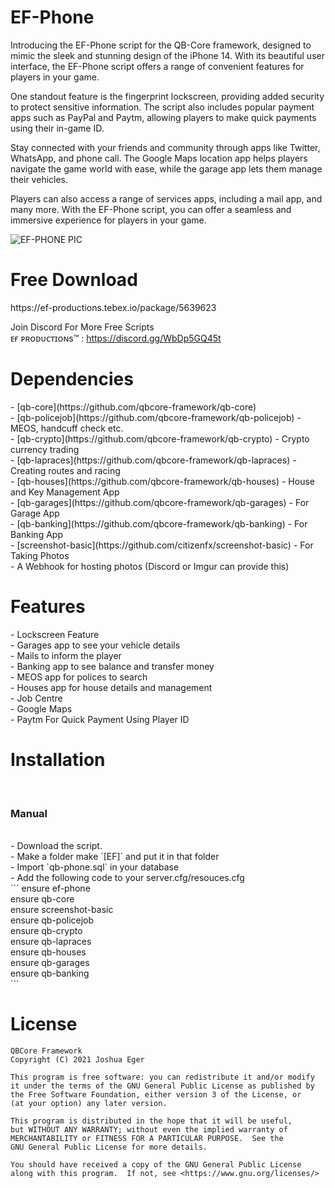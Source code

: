 <h1>EF-Phone</h1>

Introducing the EF-Phone script for the QB-Core framework, designed to mimic the sleek and stunning design of the iPhone 14. With its beautiful user interface, the EF-Phone script offers a range of convenient features for players in your game.

One standout feature is the fingerprint lockscreen, providing added security to protect sensitive information. The script also includes popular payment apps such as PayPal and Paytm, allowing players to make quick payments using their in-game ID.

Stay connected with your friends and community through apps like Twitter, WhatsApp, and phone call. The Google Maps location app helps players navigate the game world with ease, while the garage app lets them manage their vehicles.

Players can also access a range of services apps, including a mail app, and many more. With the EF-Phone script, you can offer a seamless and immersive experience for players in your game.


![EF-PHONE PIC](https://user-images.githubusercontent.com/104319683/233084085-719fbca7-e51c-4bed-b47a-23b117605c02.png)



<h1>Free Download</h1>
https://ef-productions.tebex.io/package/5639623
<br>

Join Discord For More Free Scripts<br>
ᴇғ ᴘʀᴏᴅᴜᴄᴛɪᴏɴs™ : https://discord.gg/WbDp5GQ45t

<h1>Dependencies</h1>
- [qb-core](https://github.com/qbcore-framework/qb-core)<br>
- [qb-policejob](https://github.com/qbcore-framework/qb-policejob) - MEOS, handcuff check etc. <br>
- [qb-crypto](https://github.com/qbcore-framework/qb-crypto) - Crypto currency trading <br>
- [qb-lapraces](https://github.com/qbcore-framework/qb-lapraces) - Creating routes and racing <br>
- [qb-houses](https://github.com/qbcore-framework/qb-houses) - House and Key Management App<br>
- [qb-garages](https://github.com/qbcore-framework/qb-garages) - For Garage App<br>
- [qb-banking](https://github.com/qbcore-framework/qb-banking) - For Banking App<br>
- [screenshot-basic](https://github.com/citizenfx/screenshot-basic) - For Taking Photos<br>
- A Webhook for hosting photos (Discord or Imgur can provide this)<br>

<h1>Features</h1>
- Lockscreen Feature<br>
- Garages app to see your vehicle details<br>
- Mails to inform the player<br>
- Banking app to see balance and transfer money<br>
- MEOS app for polices to search<br>
- Houses app for house details and management<br>
- Job Centre <br>
- Google Maps<br>
- Paytm For Quick Payment Using Player ID<br>

<h1>Installation</h1><br>
<h3>Manual</h3><br>
- Download the script.<br>
- Make a folder make `[EF]` and put it in that folder<br>
- Import `qb-phone.sql` in your database<br>
- Add the following code to your server.cfg/resouces.cfg<br>
```
ensure ef-phone <br>
ensure qb-core <br>
ensure screenshot-basic <br>
ensure qb-policejob <br>
ensure qb-crypto <br>
ensure qb-lapraces <br>
ensure qb-houses <br>
ensure qb-garages <br>
ensure qb-banking <br>
```


# License

    QBCore Framework
    Copyright (C) 2021 Joshua Eger

    This program is free software: you can redistribute it and/or modify
    it under the terms of the GNU General Public License as published by
    the Free Software Foundation, either version 3 of the License, or
    (at your option) any later version.

    This program is distributed in the hope that it will be useful,
    but WITHOUT ANY WARRANTY; without even the implied warranty of
    MERCHANTABILITY or FITNESS FOR A PARTICULAR PURPOSE.  See the
    GNU General Public License for more details.

    You should have received a copy of the GNU General Public License
    along with this program.  If not, see <https://www.gnu.org/licenses/>
